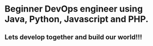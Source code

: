 # Beginner DevOps engineer using Java, Python, Javascript and PHP.
## Lets develop together and build our world!!!
